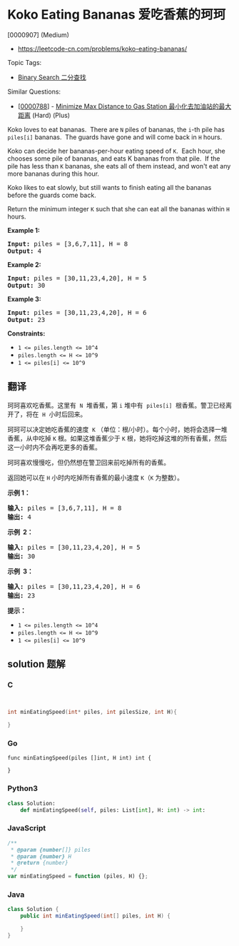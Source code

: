 # Koko Eating Bananas 爱吃香蕉的珂珂

[0000907] (Medium)

- https://leetcode-cn.com/problems/koko-eating-bananas/

Topic Tags:

- [Binary Search 二分查找](https://leetcode-cn.com/tag/binary-search/)

Similar Questions:

- [[0000788](https://leetcode-cn.com/problems/minimize-max-distance-to-gas-station/)] - [Minimize Max Distance to Gas Station 最小化去加油站的最大距离](./0000788.minimize-max-distance-to-gas-station.md) (Hard) (Plus)

Koko loves to eat bananas.  There are `N` piles of bananas, the `i`\-th pile has `piles[i]` bananas.  The guards have gone and will come back in `H` hours.

Koko can decide her bananas-per-hour eating speed of `K`.  Each hour, she chooses some pile of bananas, and eats K bananas from that pile.  If the pile has less than `K` bananas, she eats all of them instead, and won't eat any more bananas during this hour.

Koko likes to eat slowly, but still wants to finish eating all the bananas before the guards come back.

Return the minimum integer `K` such that she can eat all the bananas within `H` hours.

**Example 1:**

<pre><strong>Input:</strong> piles = [3,6,7,11], H = 8
<strong>Output:</strong> 4
</pre>

**Example 2:**

<pre><strong>Input:</strong> piles = [30,11,23,4,20], H = 5
<strong>Output:</strong> 30
</pre>

**Example 3:**

<pre><strong>Input:</strong> piles = [30,11,23,4,20], H = 6
<strong>Output:</strong> 23
</pre>

**Constraints:**

- `1 <= piles.length <= 10^4`
- `piles.length <= H <= 10^9`
- `1 <= piles[i] <= 10^9`

## 翻译

珂珂喜欢吃香蕉。这里有  `N`  堆香蕉，第 `i` 堆中有  `piles[i]`  根香蕉。警卫已经离开了，将在  `H`  小时后回来。

珂珂可以决定她吃香蕉的速度  `K` （单位：根/小时）。每个小时，她将会选择一堆香蕉，从中吃掉 `K` 根。如果这堆香蕉少于 `K` 根，她将吃掉这堆的所有香蕉，然后这一小时内不会再吃更多的香蕉。

珂珂喜欢慢慢吃，但仍然想在警卫回来前吃掉所有的香蕉。

返回她可以在 `H` 小时内吃掉所有香蕉的最小速度 `K`（`K` 为整数）。

**示例 1：**

<pre><strong>输入: </strong>piles = [3,6,7,11], H = 8
<strong>输出: </strong>4
</pre>

**示例  2：**

<pre><strong>输入: </strong>piles = [30,11,23,4,20], H = 5
<strong>输出: </strong>30
</pre>

**示例  3：**

<pre><strong>输入: </strong>piles = [30,11,23,4,20], H = 6
<strong>输出: </strong>23
</pre>

**提示：**

- `1 <= piles.length <= 10^4`
- `piles.length <= H <= 10^9`
- `1 <= piles[i] <= 10^9`

## solution 题解

### C

```c


int minEatingSpeed(int* piles, int pilesSize, int H){

}
```

### Go

```golang
func minEatingSpeed(piles []int, H int) int {

}
```

### Python3

```python
class Solution:
    def minEatingSpeed(self, piles: List[int], H: int) -> int:
```

### JavaScript

```javascript
/**
 * @param {number[]} piles
 * @param {number} H
 * @return {number}
 */
var minEatingSpeed = function (piles, H) {};
```

### Java

```java
class Solution {
    public int minEatingSpeed(int[] piles, int H) {

    }
}
```
